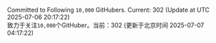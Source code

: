Committed to Following `10,000` GitHubers. Current: <!-- FOLLOWING_COUNT -->302<!-- FOLLOWING_COUNT --> (Update at UTC <!-- LAST_UPDATED -->2025-07-06 20:17:22<!-- LAST_UPDATED -->)<br>
致力于关注`10,000`个GitHuber。当前：<!-- FOLLOWING_COUNT -->302<!-- FOLLOWING_COUNT --> (更新于北京时间 <!-- LAST_UPDATED_CST -->2025-07-07 04:17:22<!-- LAST_UPDATED_CST -->)
